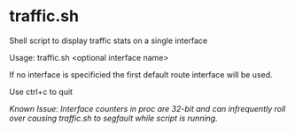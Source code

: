 # traffic.sh
Shell script to display traffic stats on a single interface

Usage: traffic.sh \<optional interface name\>

If no interface is specificied the first default route interface will be used.
  
Use ctrl+c to quit

<i>Known Issue: Interface counters in proc are 32-bit and can infrequently roll over causing traffic.sh to segfault while script is running.</i>
